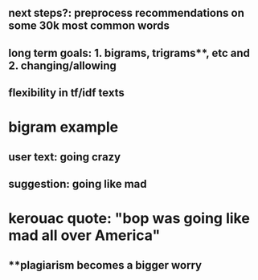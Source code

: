 ## next steps?: preprocess recommendations on some 30k most common words

## long term goals: 1. bigrams, trigrams**, etc and 2. changing/allowing
## flexibility in tf/idf texts

# bigram example

## user text: going crazy
## suggestion: going like mad

# kerouac quote: "bop was going like mad all over America"


## **plagiarism becomes a bigger worry